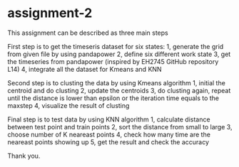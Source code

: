 # assignment-2

This assignment can be described as three main steps

First step is to get the timeseris dataset for six states:
1, generate the grid from given file by using pandapower
2, define six different work state
3, get the timeseries from pandapower (inspired by EH2745 GitHub repository L14)
4, integrate all the dataset for Kmeans and KNN

Second step is to clusting the data by using Kmeans algorithm
1, initial the centroid and do clusting
2, update the centroids
3, do clusting again, repeat until the distance is lower than epsilon or the iteration time equals to the maxstep
4, visualize the result of clusting

Final step is to test data by using KNN algorithm
1, calculate distance between test point and train points
2, sort the distance from small to large
3, choose number of K neareast points
4, check how many time are the neareast points showing up
5, get the result and check the accuracy

Thank you.
